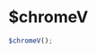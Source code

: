 # $chromeV

<ContainerBox title="介绍">
<template #desc>
判断用户浏览器到没达到要求的版本，没达到让他升级
</template>
</ContainerBox>

<ContainerBox title="基础用法">

```js
$chromeV();
```

<ShowCode>
<template #codes>

```js
export function $chromeV() {
  let v = '';
  navigator.userAgent.split(' ').forEach((item) => {
    /chrome/i.test(item) && (v = item);
  });
  return Number(v.split('/')[1].split('.')[0]);
}
```

</template>
</ShowCode>
</ContainerBox>

